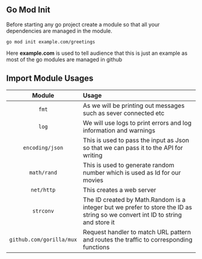 ## Go Mod Init
Before starting any go project create a module so that all your dependencies are managed in the module.
```
go mod init example.com/greetings 
```
Here **example.com** is used to tell audience that this is just an example as most of the go modules are managed in github

## Import Module Usages
| Module | Usage |
|:-:|:-|
|`fmt` | As we will be printing out messages such as sever connected etc |
|`log` | We will use logs to print errors and log information and warnings |
|`encoding/json` | This is used to pass the input as Json so that we can pass it to the API for writing |
|`math/rand` | This is used to generate random number which is used as Id for our movies |
|`net/http` | This creates a web server |
|`strconv` | The ID created by Math.Random is a integer but we prefer to store the ID as string so we convert int ID to string and store it |
|`github.com/gorilla/mux` | Request handler to match URL pattern and routes the traffic to corresponding functions |

